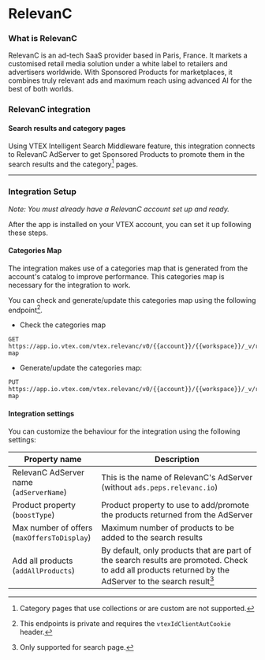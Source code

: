 # RelevanC

### What is RelevanC

RelevanC is an ad-tech SaaS provider based in Paris, France. It markets a customised retail media solution under a white label to retailers and advertisers worldwide. With Sponsored Products for marketplaces, it combines truly relevant ads and maximum reach using advanced AI for the best of both worlds.

### RelevanC integration

#### Search results and category pages

Using VTEX Intelligent Search Middleware feature, this integration connects to RelevanC AdServer to get Sponsored Products to promote them in the search results and the category[^1] pages.

---

### Integration Setup

_Note: You must already have a RelevanC account set up and ready._

After the app is installed on your VTEX account, you can set it up following these steps.

#### Categories Map

The integration makes use of a categories map that is generated from the account's catalog to improve performance. This categories map is necessary for the integration to work.

You can check and generate/update this categories map using the following endpoint[^2].

- Check the categories map
```
GET https://app.io.vtex.com/vtex.relevanc/v0/{{account}}/{{workspace}}/_v/relevanc/categories-map
```

- Generate/update the categories map:
```
PUT https://app.io.vtex.com/vtex.relevanc/v0/{{account}}/{{workspace}}/_v/relevanc/categories-map
```

#### Integration settings
You can customize the behaviour for the integration using the following settings:

| Property name                                      | Description                                                                                                                                         |
| -------------------------------------------------- | --------------------------------------------------------------------------------------------------------------------------------------------------- |
| RelevanC AdServer name <br /> (`adServerName`)     | This is the name of RelevanC's AdServer (without `ads.peps.relevanc.io`)                                                                            |
| Product property <br /> (`boostType`)              | Product property to use to add/promote the products returned from the AdServer                                                                      |
| Max number of offers <br /> (`maxOffersToDisplay`) | Maximum number of products to be added to the search results                                                                                        |
| Add all products <br />(`addAllProducts`)          | By default, only products that are part of the search results are promoted. Check to add all products returned by the AdServer to the search result[^3] |

[^1]: Category pages that use collections or are custom are not supported.
[^2]: This endpoints is private and requires the `vtexIdClientAutCookie` header.
[^3]: Only supported for search page.